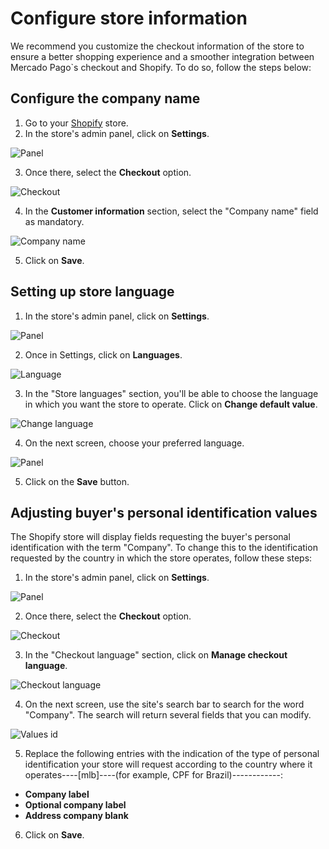# Configure store information

We recommend you customize the checkout information of the store to ensure a better shopping experience and a smoother integration between Mercado Pago`s checkout and Shopify. To do so, follow the steps below:

## Configure the company name 

1. Go to your [Shopify](https://accounts.shopify.com/store-login) store.
2. In the store's admin panel, click on **Settings**.

![Panel](/images/shopify/store-panel-es.png)

3. Once there, select the **Checkout** option.

![Checkout](/images/shopify/checkout-es.png)

4. In the **Customer information** section, select the "Company name" field as mandatory.

![Company name](/images/shopify/company-name-es.png)

5. Click on **Save**.

## Setting up store language

1. In the store's admin panel, click on **Settings**.

![Panel](/images/shopify/store-panel-es.png)

2. Once in Settings, click on **Languages**.

![Language](/images/shopify/language-es.png)

3. In the "Store languages" section, you'll be able to choose the language in which you want the store to operate. Click on **Change default value**.

![Change language](/images/shopify/change-language-es.png)

4. On the next screen, choose your preferred language.

![Panel](/images/shopify/change-language-2-es.png)

5. Click on the **Save** button.

## Adjusting buyer's personal identification values

The Shopify store will display fields requesting the buyer's personal identification with the term "Company". To change this to the identification requested by the country in which the store operates, follow these steps:

1. In the store's admin panel, click on **Settings**.

![Panel](/images/shopify/store-panel-es.png)

2. Once there, select the **Checkout** option.

![Checkout](/images/shopify/checkout-es.png)

3. In the "Checkout language" section, click on **Manage checkout language**.

![Checkout language](/images/shopify/checkout-language-es.png)

4. On the next screen, use the site's search bar to search for the word "Company". The search will return several fields that you can modify.

![Values id](/images/shopify/values-id-es.gif)

5. Replace the following entries with the indication of the type of personal identification your store will request according to the country where it operates----[mlb]----(for example, CPF for Brazil)------------:

- **Company label**
- **Optional company label**
- **Address company blank**

6. Click on **Save**.